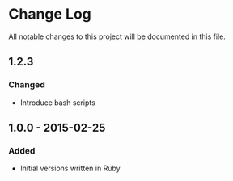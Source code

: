 # Change Log
All notable changes to this project will be documented in this file.

## 1.2.3
### Changed
- Introduce bash scripts

## 1.0.0 - 2015-02-25
### Added
- Initial versions written in Ruby
